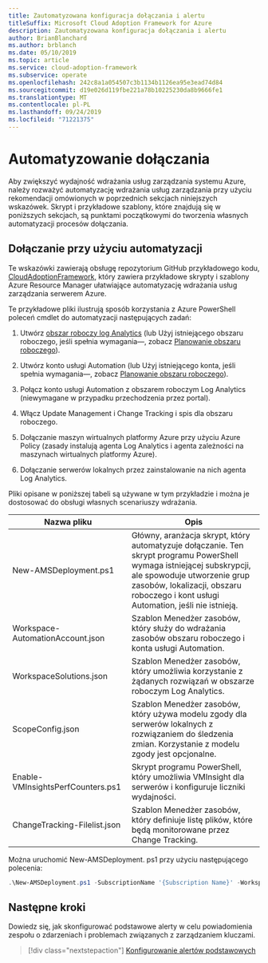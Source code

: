 ```yaml
---
title: Zautomatyzowana konfiguracja dołączania i alertu
titleSuffix: Microsoft Cloud Adoption Framework for Azure
description: Zautomatyzowana konfiguracja dołączania i alertu
author: BrianBlanchard
ms.author: brblanch
ms.date: 05/10/2019
ms.topic: article
ms.service: cloud-adoption-framework
ms.subservice: operate
ms.openlocfilehash: 242c8a1a054507c3b1134b1126ea95e3ead74d84
ms.sourcegitcommit: d19e026d119fbe221a78b10225230da8b9666fe1
ms.translationtype: MT
ms.contentlocale: pl-PL
ms.lasthandoff: 09/24/2019
ms.locfileid: "71221375"
---
```

# <a name="automate-onboarding"></a>Automatyzowanie dołączania

Aby zwiększyć wydajność wdrażania usług zarządzania systemu Azure, należy rozważyć automatyzację wdrażania usług zarządzania przy użyciu rekomendacji omówionych w poprzednich sekcjach niniejszych wskazówek. Skrypt i przykładowe szablony, które znajdują się w poniższych sekcjach, są punktami początkowymi do tworzenia własnych automatyzacji procesów dołączania.

## <a name="onboarding-by-using-automation"></a>Dołączanie przy użyciu automatyzacji

Te wskazówki zawierają obsługę repozytorium GitHub przykładowego kodu, [CloudAdoptionFramework](https://aka.ms/caf/manage/automation-samples), który zawiera przykładowe skrypty i szablony Azure Resource Manager ułatwiające automatyzację wdrażania usług zarządzania serwerem Azure.

Te przykładowe pliki ilustrują sposób korzystania z Azure PowerShell poleceń cmdlet do automatyzacji następujących zadań:

1. Utwórz [obszar roboczy log Analytics](https://docs.microsoft.com/azure/azure-monitor/platform/manage-access) (lub Użyj istniejącego obszaru roboczego, jeśli spełnia wymagania&mdash;, zobacz [Planowanie obszaru roboczego](./prerequisites.md#log-analytics-workspace-and-automation-account-planning)).

2. Utwórz konto usługi Automation (lub Użyj istniejącego konta, jeśli spełnia wymagania&mdash;, zobacz [Planowanie obszaru roboczego](./prerequisites.md#log-analytics-workspace-and-automation-account-planning)).

3. Połącz konto usługi Automation z obszarem roboczym Log Analytics (niewymagane w przypadku przechodzenia przez portal).

4. Włącz Update Management i Change Tracking i spis dla obszaru roboczego.

5. Dołączanie maszyn wirtualnych platformy Azure przy użyciu Azure Policy (zasady instalują agenta Log Analytics i agenta zależności na maszynach wirtualnych platformy Azure).

6. Dołączanie serwerów lokalnych przez zainstalowanie na nich agenta Log Analytics.

Pliki opisane w poniższej tabeli są używane w tym przykładzie i można je dostosować do obsługi własnych scenariuszy wdrażania.

| Nazwa pliku | Opis |
|-----------|-------------|
| New-AMSDeployment.ps1 | Główny, aranżacja skrypt, który automatyzuje dołączanie. Ten skrypt programu PowerShell wymaga istniejącej subskrypcji, ale spowoduje utworzenie grup zasobów, lokalizacji, obszaru roboczego i kont usługi Automation, jeśli nie istnieją. |
| Workspace-AutomationAccount.json | Szablon Menedżer zasobów, który służy do wdrażania zasobów obszaru roboczego i konta usługi Automation. |
| WorkspaceSolutions.json | Szablon Menedżer zasobów, który umożliwia korzystanie z żądanych rozwiązań w obszarze roboczym Log Analytics. |
| ScopeConfig.json | Szablon Menedżer zasobów, który używa modelu zgody dla serwerów lokalnych z rozwiązaniem do śledzenia zmian. Korzystanie z modelu zgody jest opcjonalne. |
| Enable-VMInsightsPerfCounters.ps1 | Skrypt programu PowerShell, który umożliwia VMInsight dla serwerów i konfiguruje liczniki wydajności. |
| ChangeTracking-Filelist.json | Szablon Menedżer zasobów, który definiuje listę plików, które będą monitorowane przez Change Tracking. |

Można uruchomić New-AMSDeployment. ps1 przy użyciu następującego polecenia:

```powershell
.\New-AMSDeployment.ps1 -SubscriptionName '{Subscription Name}' -WorkspaceName '{Workspace Name}' -WorkspaceLocation '{Azure Location}' -AutomationAccountName {Account Name} -AutomationAccountLocation {Account Location}
```

## <a name="next-steps"></a>Następne kroki

Dowiedz się, jak skonfigurować podstawowe alerty w celu powiadomienia zespołu o zdarzeniach i problemach związanych z zarządzaniem kluczami.

> [!div class="nextstepaction"]
> [Konfigurowanie alertów podstawowych](./setup-alerts.md)
